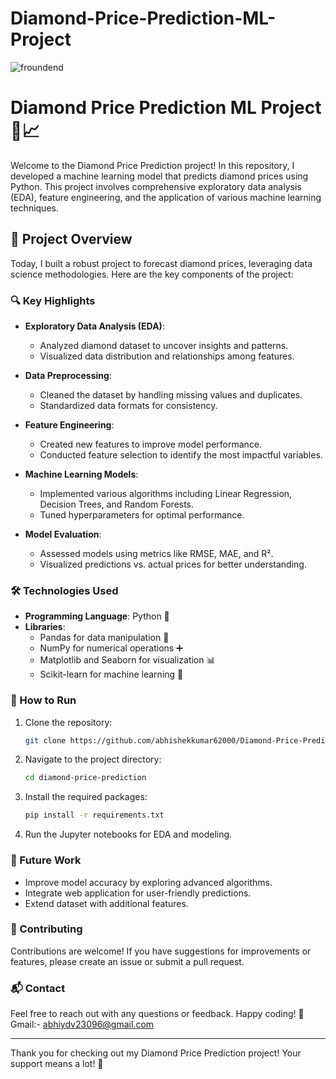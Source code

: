 # Diamond-Price-Prediction-ML-Project

![froundend](https://github.com/user-attachments/assets/df8bf321-db59-4a44-8be9-00cec822c855)

# Diamond Price Prediction ML Project 💎📈

Welcome to the Diamond Price Prediction project! In this repository, I developed a machine learning model that predicts diamond prices using Python. This project involves comprehensive exploratory data analysis (EDA), feature engineering, and the application of various machine learning techniques. 

## 🚀 Project Overview

Today, I built a robust project to forecast diamond prices, leveraging data science methodologies. Here are the key components of the project:

### 🔍 Key Highlights

- **Exploratory Data Analysis (EDA)**: 
  - Analyzed diamond dataset to uncover insights and patterns. 
  - Visualized data distribution and relationships among features.

- **Data Preprocessing**:
  - Cleaned the dataset by handling missing values and duplicates.
  - Standardized data formats for consistency.

- **Feature Engineering**:
  - Created new features to improve model performance.
  - Conducted feature selection to identify the most impactful variables.

- **Machine Learning Models**:
  - Implemented various algorithms including Linear Regression, Decision Trees, and Random Forests.
  - Tuned hyperparameters for optimal performance.

- **Model Evaluation**:
  - Assessed models using metrics like RMSE, MAE, and R².
  - Visualized predictions vs. actual prices for better understanding.

### 🛠 Technologies Used

- **Programming Language**: Python 🐍
- **Libraries**: 
  - Pandas for data manipulation 🥞
  - NumPy for numerical operations ➕
  - Matplotlib and Seaborn for visualization 📊
  - Scikit-learn for machine learning 🤖


### 📖 How to Run

1. Clone the repository:  
   ```bash
   git clone https://github.com/abhishekkumar62000/Diamond-Price-Prediction-ML-Project.git
   ```

2. Navigate to the project directory:  
   ```bash
   cd diamond-price-prediction
   ```

3. Install the required packages:  
   ```bash
   pip install -r requirements.txt
   ```

4. Run the Jupyter notebooks for EDA and modeling.  

### 📅 Future Work

- Improve model accuracy by exploring advanced algorithms.
- Integrate web application for user-friendly predictions.
- Extend dataset with additional features.

### 🤝 Contributing

Contributions are welcome! If you have suggestions for improvements or features, please create an issue or submit a pull request.

### 📬 Contact

Feel free to reach out with any questions or feedback. Happy coding! 🥳
Gmail:- abhiydv23096@gmail.com

---

Thank you for checking out my Diamond Price Prediction project! Your support means a lot! 💖
